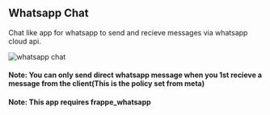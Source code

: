 ## Whatsapp Chat

Chat like app for whatsapp to send and recieve messages via whatsapp cloud api.

![whatsapp chat](https://github.com/shridarpatil/whatsapp_chat/assets/11792643/197d1d68-7ff7-48f5-a96c-221d1c6cb8db)

#### Note: You can only send direct whatsapp message when you 1st recieve a message from the client(This is the policy set from meta)
#### Note: This app requires frappe_whatsapp

